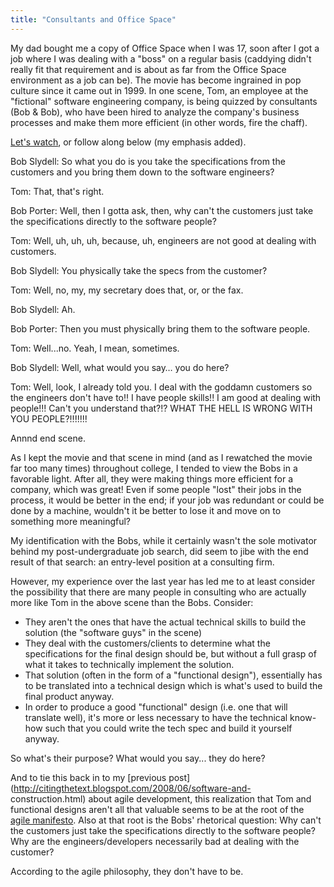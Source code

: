 ```yaml
---
title: "Consultants and Office Space"
---
```

My dad bought me a copy of Office Space when I was 17, soon after I got a job
where I was dealing with a "boss" on a regular basis (caddying didn't really
fit that requirement and is about as far from the Office Space environment as
a job can be). The movie has become ingrained in pop culture since it came out
in 1999. In one scene, Tom, an employee at the "fictional" software
engineering company, is being quizzed by consultants (Bob & Bob), who have
been hired to analyze the company's business processes and make them more
efficient (in other words, fire the chaff).

  
[Let's watch](http://youtube.com/watch?v=dr17I9I5swY), or follow along below
(my emphasis added).

  
Bob Slydell: So what you do is you take the specifications from the customers
and you bring them down to the software engineers?

  
Tom: That, that's right.

  
Bob Porter: Well, then I gotta ask, then, why can't the customers just take
the specifications directly to the software people?

  
Tom: Well, uh, uh, uh, because, uh, engineers are not good at dealing with
customers.

  
Bob Slydell: You physically take the specs from the customer?

  
Tom: Well, no, my, my secretary does that, or, or the fax.

  
Bob Slydell: Ah.

  
Bob Porter: Then you must physically bring them to the software people.

  
Tom: Well...no. Yeah, I mean, sometimes.

  
Bob Slydell: Well, what would you say… you do here?

  
Tom: Well, look, I already told you. I deal with the goddamn customers so the
engineers don't have to!! I have people skills!! I am good at dealing with
people!!! Can't you understand that?!? WHAT THE HELL IS WRONG WITH YOU
PEOPLE?!!!!!!!

  
Annnd end scene.

  
As I kept the movie and that scene in mind (and as I rewatched the movie far
too many times) throughout college, I tended to view the Bobs in a favorable
light. After all, they were making things more efficient for a company, which
was great! Even if some people "lost" their jobs in the process, it would be
better in the end; if your job was redundant or could be done by a machine,
wouldn't it be better to lose it and move on to something more meaningful?

  
My identification with the Bobs, while it certainly wasn't the sole motivator
behind my post-undergraduate job search, did seem to jibe with the end result
of that search: an entry-level position at a consulting firm.

  
However, my experience over the last year has led me to at least consider the
possibility that there are many people in consulting who are actually more
like Tom in the above scene than the Bobs. Consider:

  
- They aren't the ones that have the actual technical skills to build the solution (the "software guys" in the scene)  
- They deal with the customers/clients to determine what the specifications for the final design should be, but without a full grasp of what it takes to technically implement the solution.   
- That solution (often in the form of a "functional design"), essentially has to be translated into a technical design which is what's used to build the final product anyway.   
- In order to produce a good "functional" design (i.e. one that will translate well), it's more or less necessary to have the technical know-how such that you could write the tech spec and build it yourself anyway.   
  
So what's their purpose? What would you say... they do here?

  
And to tie this back in to my [previous
post](http://citingthetext.blogspot.com/2008/06/software-and-
construction.html) about agile development, this realization that Tom and
functional designs aren't all that valuable seems to be at the root of the
[agile manifesto](http://agilemanifesto.org/). Also at that root is the Bobs'
rhetorical question: Why can't the customers just take the specifications
directly to the software people? Why are the engineers/developers necessarily
bad at dealing with the customer?

  
According to the agile philosophy, they don't have to be.

